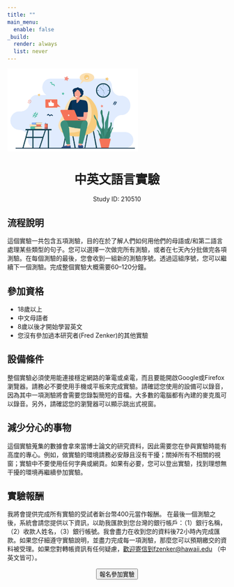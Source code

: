 ```yaml
---
title: ""
main_menu:
  enable: false
_build:
  render: always
  list: never
---
```


<img src="img_overview.jpg" alt="A nice image" style="width: 300px;" />

<h1 style="text-align: center;"> 中英文語言實驗 </h1>
<p style="text-align: center;">Study ID: 210510</p>

## 流程說明

這個實驗一共包含五項測驗，目的在於了解人們如何用他們的母語或/和第二語言處理某些類型的句子。您可以選擇一次做完所有測驗，或者在七天內分批做完各項測驗。在每個測驗的最後，您會收到一組新的測驗序號。透過這組序號，您可以繼續下一個測驗。完成整個實驗大概需要60–120分鐘。

## 參加資格

- 18歲以上
- 中文母語者
- 8歲以後才開始學習英文
- 您沒有參加過本研究者(Fred Zenker)的其他實驗

## 設備條件

整個實驗必須使用能連接穩定網路的筆電或桌電，而且要能開啟Google或Firefox瀏覽器。請務必不要使用手機或平板來完成實驗。請確認您使用的設備可以錄音，因為其中一項測驗將會需要您錄製簡短的音檔。大多數的電腦都有內建的麥克風可以錄音。另外，請確認您的瀏覽器可以顯示跳出式視窗。

## 減少分心的事物

這個實驗蒐集的數據會拿來當博士論文的研究資料，因此需要您在參與實驗時能有高度的專心。例如，做實驗的環境請務必安靜且沒有干擾；關掉所有不相關的視窗；實驗中不要使用任何字典或網頁。如果有必要，您可以登出實驗，找到理想無干擾的環境再繼續參加實驗。

## 實驗報酬

我將會提供完成所有實驗的受試者新台幣400元當作報酬。 在最後一個測驗之後，系統會請您提供以下資訊，以助我匯款到您台灣的銀行帳戶：（1）銀行名稱，（2）收款人姓名，（3）銀行帳號。我會盡力在收到您的資料後72小時內完成匯款。如果您仔細遵守實驗說明，並盡力完成每一項測驗，那麼您可以預期繳交的資料被受理。如果您對轉帳資訊有任何疑慮，歡迎寄信到fzenker@hawaii.edu （中英文皆可）。

<a href="https://chqbs9uyxi.cognition.run/?study=zh210510do&site=ptt2" style="text-align:center;display:block;font-size:150%">
   <button>報名參加實驗</button>
</a>